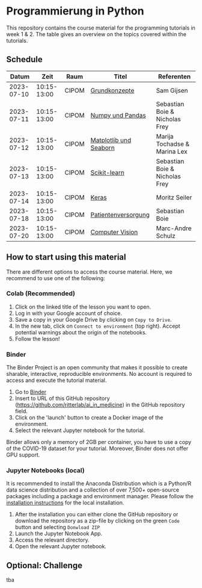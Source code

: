 # Programmierung in Python

This repository contains the course material for the programming tutorials in week 1 & 2. The table gives an overview on the topics covered within the tutorials.

## Schedule

| Datum      | Zeit        | Raum   | Titel                       | Referenten                     |
| ---------- | ----------- | ------ | --------------------------- | ------------------------------ |
| 2023-07-10 | 10:15-13:00 | CIPOM | [Grundkonzepte][1]           | Sam Gijsen                     |
| 2023-07-11 | 10:15-13:00 | CIPOM | [Numpy und Pandas][2]        | Sebastian Boie & Nicholas Frey |
| 2023-07-12 | 10:15-13:00 | CIPOM | [Matplotlib und Seaborn][3]  | Marija Tochadse & Marina Lex   |
| 2023-07-13 | 10:15-13:00 | CIPOM | [Scikit-learn][4]            | Sebastian Boie & Nicholas Frey |
| 2023-07-14 | 10:15-13:00 | CIPOM | [Keras][5]                   | Moritz Seiler                  |
| 2023-07-18 | 10:15-13:00 | CIPOM | [Patientenversorgung][6]     | Sebastian Boie                 |
| 2023-07-20 | 10:15-13:00 | CIPOM | [Computer Vision][7]         | Marc-Andre Schulz              |

<!-- TODO: Update branch name to tagged release -->

[1]: https://colab.research.google.com/github/ritterlab/ai_in_medicine/blob/2023-07/week1_session1_grundkonzepte.ipynb
[2]: https://colab.research.google.com/github/ritterlab/ai_in_medicine/blob/2023-07/week1_session2_numpy_pandas.ipynb
[3]: https://colab.research.google.com/github/ritterlab/ai_in_medicine/blob/2023-07/week1_session3_matplotlib.ipynb
[4]: https://colab.research.google.com/github/ritterlab/ai_in_medicine/blob/2023-07/week1_session4_intro_to_ml_and_scikit_learn.ipynb
[5]: https://colab.research.google.com/github/ritterlab/ai_in_medicine/blob/2023-07/week1_session5_deep_learning.ipynb
[6]: https://colab.research.google.com/github/ritterlab/ai_in_medicine/blob/2023-07/week2_session2_mortalityprediction.ipynb
[7]: https://colab.research.google.com/github/ritterlab/ai_in_medicine/blob/2023-07/week2_session2_images_MRI_dl.ipynb

## How to start using this material
There are different options to access the course material. Here, we recommend to use one of the following: 

### Colab (Recommended)

1. Click on the linked title of the lesson you want to open.
2. Log in with your Google account of choice.
3. Save a copy in your Google Drive by clicking on `Copy to Drive`.
4. In the new tab, click on `Connect to environment` (top right). Accept potential warnings about the origin of the notebooks.
5. Follow the lesson!

### Binder
The Binder Project is an open community that makes it possible to create sharable, interactive, reproducible environments. No account is required to access and execute the tutorial material.

1. Go to  [Binder](https://mybinder.org/)
2. Insert to URL of this GitHub repository (https://github.com/ritterlab/ai_in_medicine) in the GitHub repository field.
3. Click on the 'launch' button to create a Docker image of the environment.
4. Select the relevant Jupyter notebook for the tutorial.

Binder allows only a memory of 2GB per container, you have to use a copy of the COVID-19 dataset for your tutorial. Moreover, Binder does not offer GPU support.


### Jupyter Notebooks (local)
It is recommended to install the Anaconda Distribution which is a Python/R data science distribution and a collection of over 7,500+ open-source packages including a package and environment manager.  Please follow the [installation instructions](https://docs.anaconda.com/anaconda/install/index.html) for the local installation.

1. After the installation you can either clone the GitHub repository or download the repository as a zip-file by clicking on the green `Code` button and selecting `Donwload ZIP`
2. Launch the Jupyter Notebook App.
3. Access the relevant directory.
4. Open the relevant Jupyter notebook.


## Optional: Challenge
tba
